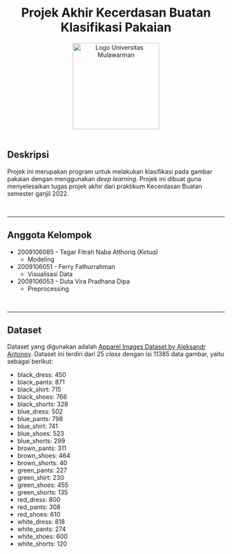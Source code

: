 # <div style="text-align: center;">Projek Akhir Kecerdasan Buatan <br> Klasifikasi Pakaian</div>

<div style="text-align: center;">
    <a href="https://unmul.ac.id/">
        <img src="https://upload.wikimedia.org/wikipedia/id/8/83/Unmul_logo_low.svg" alt="Logo Universitas Mulawarman" width="200">
    </a>
</div>
<br>

## Deskripsi
Projek ini merupakan program untuk melakukan klasifikasi pada gambar pakaian dengan menggunakan *deep learning*. Projek ini dibuat guna menyelesaikan tugas projek akhir dari praktikum Kecerdasan Buatan semester ganjil 2022.

<br>

---

## Anggota Kelompok
- 2009106085 - Tegar Fitrah Naba Atthoriq *(Ketua)*
    - Modeling
- 2009106051 - Ferry Fathurrahman
    - Visualisasi Data
- 2009106053 - Duta Vira Pradhana Dipa
    - Preprocessing

<br>

---

## Dataset
Dataset yang digunakan adalah
[Apparel Images Dataset by Aleksandr Antonov](https://www.kaggle.com/datasets/trolukovich/apparel-images-dataset). Dataset ini terdiri dari 25 *class* dengan isi 11385 data gambar, yaitu sebagai berikut:
- black_dress: 450
- black_pants: 871
- black_shirt: 715
- black_shoes: 766
- black_shorts: 328
- blue_dress: 502
- blue_pants: 798
- blue_shirt: 741
- blue_shoes: 523
- blue_shorts: 299
- brown_pants: 311
- brown_shoes: 464
- brown_shorts: 40
- green_pants: 227
- green_shirt: 230
- green_shoes: 455
- green_shorts: 135
- red_dress: 800
- red_pants: 308
- red_shoes: 610
- white_dress: 818
- white_pants: 274
- white_shoes: 600
- white_shorts: 120
